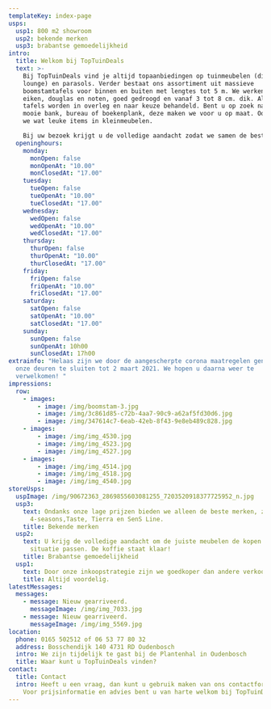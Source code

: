 ```yaml
---
templateKey: index-page
usps:
  usp1: 800 m2 showroom
  usp2: bekende merken
  usp3: brabantse gemoedelijkheid
intro:
  title: Welkom bij TopTuinDeals
  text: >-
    Bij TopTuinDeals vind je altijd topaanbiedingen op tuinmeubelen (dining en
    lounge) en parasols. Verder bestaat ons assortiment uit massieve
    boomstamtafels voor binnen en buiten met lengtes tot 5 m. We werken met o.a.
    eiken, douglas en noten, goed gedroogd en vanaf 3 tot 8 cm. dik. Alle houten
    tafels worden in overleg en naar keuze behandeld. Bent u op zoek naar n
    mooie bank, bureau of boekenplank, deze maken we voor u op maat. Ook hebben
    we wat leuke items in kleinmeubelen.

    Bij uw bezoek krijgt u de volledige aandacht zodat we samen de beste keuze voor uw situatie kunnen zoeken. We heten u van harte welkom, de koffie staat klaar!
  openinghours:
    monday:
      monOpen: false
      monOpenAt: "10.00"
      monClosedAt: "17.00"
    tuesday:
      tueOpen: false
      tueOpenAt: "10.00"
      tueClosedAt: "17.00"
    wednesday:
      wedOpen: false
      wedOpenAt: "10.00"
      wedClosedAt: "17.00"
    thursday:
      thurOpen: false
      thurOpenAt: "10.00"
      thurClosedAt: "17.00"
    friday:
      friOpen: false
      friOpenAt: "10.00"
      friClosedAt: "17.00"
    saturday:
      satOpen: false
      satOpenAt: "10.00"
      satClosedAt: "17.00"
    sunday:
      sunOpen: false
      sunOpenAt: 10h00
      sunClosedAt: 17h00
extrainfo: "Helaas zijn we door de aangescherpte corona maatregelen genoodzaakt
  onze deuren te sluiten tot 2 maart 2021. We hopen u daarna weer te
  verwelkomen! "
impressions:
  row:
    - images:
        - image: /img/boomstam-3.jpg
        - image: /img/3c861d85-c72b-4aa7-90c9-a62af5fd30d6.jpg
        - image: /img/347614c7-6eab-42eb-8f43-9e8eb489c828.jpg
    - images:
        - image: /img/img_4530.jpg
        - image: /img/img_4523.jpg
        - image: /img/img_4527.jpg
    - images:
        - image: /img/img_4514.jpg
        - image: /img/img_4518.jpg
        - image: /img/img_4540.jpg
storeUsps:
  uspImage: /img/90672363_2869855603081255_7203520918377725952_n.jpg
  usp3:
    text: Ondanks onze lage prijzen bieden we alleen de beste merken, zoals
      4-seasons,Taste, Tierra en SenS Line.
    title: Bekende merken
  usp2:
    text: U krijg de volledige aandacht om de juiste meubelen de kopen die bij uw
      situatie passen. De koffie staat klaar!
    title: Brabantse gemoedelijkheid
  usp1:
    text: Door onze inkoopstrategie zijn we goedkoper dan andere verkooppunten.
    title: Altijd voordelig.
latestMessages:
  messages:
    - message: Nieuw gearriveerd.
      messageImage: /img/img_7033.jpg
    - message: Nieuw gearriveerd.
      messageImage: /img/img_5569.jpg
location:
  phone: 0165 502512 of 06 53 77 80 32
  address: Bosschendijk 140 4731 RD Oudenbosch
  intro: We zijn tijdelijk te gast bij de Plantenhal in Oudenbosch
  title: Waar kunt u TopTuinDeals vinden?
contact:
  title: Contact
  intro: Heeft u een vraag, dan kunt u gebruik maken van ons contactformulier.
    Voor prijsinformatie en advies bent u van harte welkom bij TopTuinDeals!
---
```


